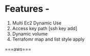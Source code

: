 # Features - 

1. Multi Ec2 Dynamic Use
2. Access key path [ssh key add]
3. Dynamic volume
4. Terrafomr map and list style apply

===aws===